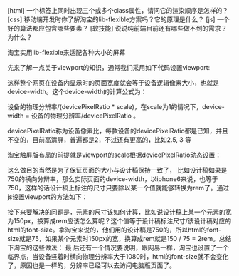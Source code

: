[html] 一个标签上同时出现三个或多个class属性，请问它的渲染顺序是怎样的？
[css] 移动端开发时你了解淘宝的lib-flexible方案吗？它的原理是什么？
[js] 一个好的算法都应包含哪些要素？
[软技能] 说说纯前端目前还有哪些做不到的需求？为什么？

淘宝实用lib-flexible来适配各种大小的屏幕

先来了解一点关于viewport的知识，通常我们采用如下代码设置viewport:<meta name="viewport" content="width=device-width, initial-scale=1, maximum-scale=1, user-scalable=no">

这样整个网页在设备内显示时的页面宽度就会等于设备逻辑像素大小，也就是device-width。这个device-width的计算公式为：

设备的物理分辨率/(devicePixelRatio * scale)，在scale为1的情况下，device-width = 设备的物理分辨率/devicePixelRatio 。

devicePixelRatio称为设备像素比，每款设备的devicePixelRatio都是已知，并且不变的，目前高清屏，普遍都是2，不过还有更高的，比如2.5, 3 等

淘宝触屏版布局的前提就是viewport的scale根据devicePixelRatio动态设置：

这么做目的当然是为了保证页面的大小与设计稿保持一致了，
比如设计稿如果是750的横向分辨率，那么实际页面的device-width，以iphone6来说，也等于750，这样的话设计稿上标注的尺寸只要除以某一个值就能够转换为rem了。通过js设置viewport的方法如下：

接下来要解决的问题是，元素的尺寸该如何计算，比如说设计稿上某一个元素的宽为150px，换算成rem应该怎么算呢？这个值等于设计稿标注尺寸/该设计稿对应的html的font-size。拿淘宝来说的，他们用的设计稿是750的，所以html的font-size就是75，如果某个元素时150px的宽，换算成rem就是150 / 75 = 2rem。总结下淘宝的这些做法：
最
后还有一个情况要说明，跟网易一样，淘宝也设置了一个临界点，当设备竖着时横向物理分辨率大于1080时，html的font-size就不会变化了，原因也是一样的，分辨率已经可以去访问电脑版页面了。


